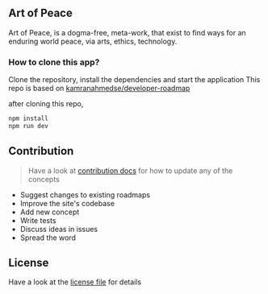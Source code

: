## Art of Peace

Art of Peace, is a dogma-free, meta-work, that exist to find  ways for an enduring world peace, via arts, ethics, technology.

### How to clone this app?

Clone the repository, install the dependencies and start the application
This repo is based on [kamranahmedse/developer-roadmap](https://github.com/kamranahmedse/developer-roadmap)

after cloning this repo,
```bash
npm install
npm run dev
```

## Contribution

> Have a look at [contribution docs](./contributing) for how to update any of the concepts

- Suggest changes to existing roadmaps
- Improve the site's codebase
- Add new concept
- Write tests
- Discuss ideas in issues
- Spread the word

## License

Have a look at the [license file](./license) for details
